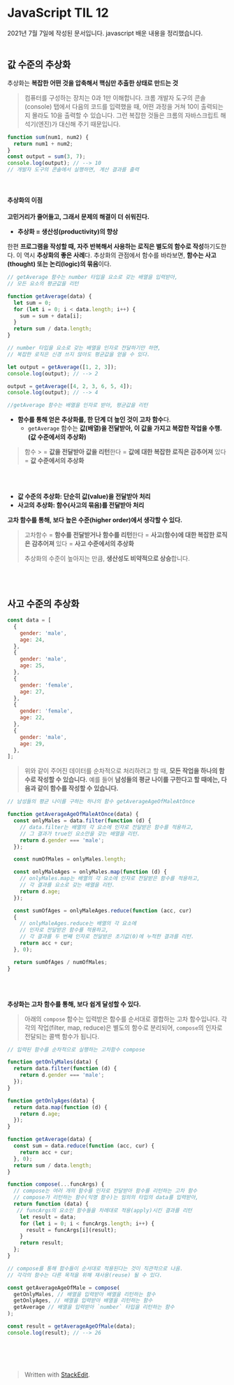 ﻿# JavaScript TIL 12

2021년 7월 7일에 작성된 문서입니다.
javascript 배운 내용을 정리했습니다.
<br><br>

## 값 수준의 추상화

추상화는 **복잡한 어떤 것을 압축해서 핵심만 추출한 상태로 만드는 것**

>컴퓨터를 구성하는 장치는 0과 1만 이해합니다. 크롬 개발자 도구의 콘솔(console) 탭에서 다음의 코드를 입력했을 때, 어떤 과정을 거쳐 10이 출력되는지 몰라도 10을 출력할 수 있습니다. 그런 복잡한 것들은 크롬의 자바스크립트 해석기(엔진)가 대신해 주기 때문입니다.

```jsx
function sum(num1, num2) {
  return num1 + num2;
}
const output = sum(3, 7);
console.log(output); // --> 10
// 개발자 도구의 콘솔에서 실행하면, 계산 결과를 출력
```

<br>
  
#### 추상화의 이점

**고민거리가 줄어들고, 그래서 문제의 해결이 더 쉬워진다.**
-   **추상화 = 생산성(productivity)의 향상**

한편 **프로그램을 작성할 때, 자주 반복해서 사용하는 로직은 별도의 함수로 작성**하기도한다. 이 역시 **추상화의 좋은 사례**다. 추상화의 관점에서 함수를 바라보면, **함수는 사고(thought) 또는 논리(logic)의 묶음**이다.


```jsx
// getAverage 함수는 number 타입을 요소로 갖는 배열을 입력받아, 
// 모든 요소의 평균값을 리턴

function getAverage(data) {
  let sum = 0;
  for (let i = 0; i < data.length; i++) {
    sum = sum + data[i];
  }
  return sum / data.length;
}

// number 타입을 요소로 갖는 배열을 인자로 전달하기만 하면, 
// 복잡한 로직은 신경 쓰지 않아도 평균값을 얻을 수 있다.

let output = getAverage([1, 2, 3]);
console.log(output); // --> 2

output = getAverage([4, 2, 3, 6, 5, 4]);
console.log(output); // --> 4

//getAverage 함수는 배열을 인자로 받아, 평균값을 리턴
```
  
* **함수를 통해 얻은 추상화를, 한 단계 더 높인 것이 고차 함수**다. 
	* `getAverage` 함수는 **값(배열)을 전달받아, 이 값을 가지고 복잡한 작업을 수행.** **(값 수준에서의 추상화)**

> 함수
	>  = **값을 전달받아 값을 리턴**한다 
		= **값에 대한 복잡한 로직은 감추어져** 있다 
		= **값 수준에서의 추상화**

<br><br>

-   **값 수준의 추상화: 단순히 값(value)을 전달받아 처리**
-   **사고의 추상화: 함수(사고의 묶음)를 전달받아 처리**

**고차 함수를 통해, 보다 높은 수준(higher order)에서 생각할 수 있다.**

>고차함수 
>= **함수를 전달받거나 함수를 리턴**한다 
>= **사고(함수)에 대한 복잡한 로직은 감추어져** 있다 
>= **사고 수준에서의 추상화**
>
>추상화의 수준이 높아지는 만큼, **생산성도 비약적으로 상승**합니다. 
>
<br><br>
## 사고 수준의 추상화

```jsx
const data = [
  {
    gender: 'male',
    age: 24,
  },
  {
    gender: 'male',
    age: 25,
  },
  {
    gender: 'female',
    age: 27,
  },
  {
    gender: 'female',
    age: 22,
  },
  {
    gender: 'male',
    age: 29,
  },
];
```


>위와 같이 주어진 데이터를 순차적으로 처리하려고 할 때, **모든 작업을 하나의 함수로 작성할 수 있습니다.** 예를 들어 **남성들의 평균 나이를 구한다고 할 때에는, 다음과 같이 함수를 작성할 수 있습니다.**

```jsx
// 남성들의 평균 나이를 구하는 하나의 함수 getAverageAgeOfMaleAtOnce

function getAverageAgeOfMaleAtOnce(data) {
  const onlyMales = data.filter(function (d) {
    // data.filter는 배열의 각 요소에 인자로 전달받은 함수를 적용하고,
    // 그 결과가 true인 요소만을 갖는 배열을 리턴.
    return d.gender === 'male';
  });

  const numOfMales = onlyMales.length;

  const onlyMaleAges = onlyMales.map(function (d) {
    // onlyMales.map는 배열의 각 요소에 인자로 전달받은 함수를 적용하고,
    // 각 결과를 요소로 갖는 배열을 리턴.
    return d.age;
  });

  const sumOfAges = onlyMaleAges.reduce(function (acc, cur) 
  {
    // onlyMaleAges.reduce는 배열의 각 요소에 
    // 인자로 전달받은 함수를 적용하고,
    // 각 결과를 두 번째 인자로 전달받은 초기값(0)에 누적한 결과를 리턴.
    return acc + cur;
  }, 0);

  return sumOfAges / numOfMales;
}
```

  


<br><br>

**추상화는 고차 함수를 통해, 보다 쉽게 달성할 수 있다.** 

>아래의 `compose` 함수는 입력받은 함수를 순서대로 결합하는 고차 함수입니다. 각각의 작업(filter, map, reduce)은 별도의 함수로 분리되어, `compose`의 인자로 전달되는 콜백 함수가 됩니다.

```jsx
// 입력된 함수를 순차적으로 실행하는 고차함수 compose

function getOnlyMales(data) {
  return data.filter(function (d) {
    return d.gender === 'male';
  });
}

function getOnlyAges(data) {
  return data.map(function (d) {
    return d.age;
  });
}

function getAverage(data) {
  const sum = data.reduce(function (acc, cur) {
    return acc + cur;
  }, 0);
  return sum / data.length;
}

function compose(...funcArgs) {
  // compose는 여러 개의 함수를 인자로 전달받아 함수를 리턴하는 고차 함수
  // compose가 리턴하는 함수(익명 함수)는 임의의 타입의 data를 입력받아,
  return function (data) {
   // funcArgs의 요소인 함수들을 차례대로 적용(apply)시킨 결과를 리턴
    let result = data;
    for (let i = 0; i < funcArgs.length; i++) {
      result = funcArgs[i](result);
    }
    return result;
  };
}

// compose를 통해 함수들이 순서대로 적용된다는 것이 직관적으로 나옴.
// 각각의 함수는 다른 목적을 위해 재사용(reuse) 될 수 있다.

const getAverageAgeOfMale = compose(
  getOnlyMales, // 배열을 입력받아 배열을 리턴하는 함수
  getOnlyAges, // 배열을 입력받아 배열을 리턴하는 함수
  getAverage // 배열을 입력받아 `number` 타입을 리턴하는 함수
);

const result = getAverageAgeOfMale(data);
console.log(result); // --> 26
```

  
<br><br><br>

> Written with [StackEdit](https://stackedit.io/).
